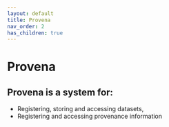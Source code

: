 ```yaml
---
layout: default
title: Provena
nav_order: 2
has_children: true
---
```


# Provena

## Provena is a system for:

-   Registering, storing and accessing datasets,
-   Registering and accessing provenance information
